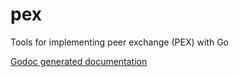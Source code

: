 pex
===

Tools for implementing peer exchange (PEX) with Go


[Godoc generated documentation](http://godoc.org/hgeekl.com/gkicoinsrc/daemon/pex)
